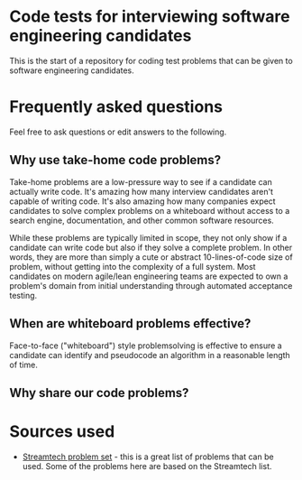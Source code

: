Code tests for interviewing software engineering candidates
===========================================================

This is the start of a repository for coding test problems that can be given to software engineering candidates.



# Frequently asked questions

Feel free to ask questions or edit answers to the following.

## Why use take-home code problems?

Take-home problems are a low-pressure way to see if a candidate can actually write code. It's amazing how many interview candidates aren't capable of writing code. It's also amazing how many companies expect candidates to solve complex problems on a whiteboard without access to a search engine, documentation, and other common software resources.

While these problems are typically limited in scope, they not only show if a candidate can write code but also if they solve a complete problem. In other words, they are more than simply a cute or abstract 10-lines-of-code size of problem, without getting into the complexity of a full system. Most candidates on modern agile/lean engineering teams are expected to own a problem's domain from initial understanding through automated acceptance testing.

## When are whiteboard problems effective?

Face-to-face ("whiteboard") style problemsolving is effective to ensure a candidate can identify and pseudocode an algorithm in a reasonable length of time.

## Why share our code problems?

# Sources used
* [Streamtech problem set](http://streamtech.nl/site/problem+set) - this is a great list of problems that can be used. Some of the problems here are based on the Streamtech list.
